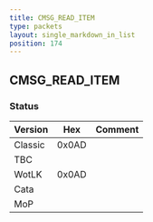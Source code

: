 ```yaml
---
title: CMSG_READ_ITEM
type: packets
layout: single_markdown_in_list
position: 174
---
```


## CMSG_READ_ITEM

### Status

Version    | Hex        | Comment
---------- | ---------- | ---------- 
Classic    | 0x0AD      | 
TBC        |            |
WotLK      | 0x0AD      | 
Cata       |            |
MoP        |            |